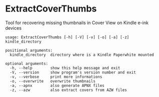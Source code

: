 ExtractCoverThumbs
==================

Tool for recovering missing thumbnails in Cover View on Kindle e-ink devices

```
usage: ExtractCoverThumbs [-h] [-V] [-v] [-o] [-a] [-z] kindle_directory

positional arguments:
  kindle_directory  directory where is a Kindle Paperwhite mounted

optional arguments:
  -h, --help        show this help message and exit
  -V, --version     show program's version number and exit
  -v, --verbose     print more informations
  -o, --overwrite   overwrite thumbnails
  -a, --apnx        also generate APNX files
  -z, --azw         also extract covers from AZW files
```
